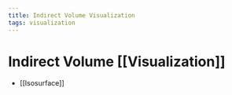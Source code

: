 ```yaml
---
title: Indirect Volume Visualization
tags: visualization
---
```


# Indirect Volume [[Visualization]]
- [[Isosurface]]






















































































